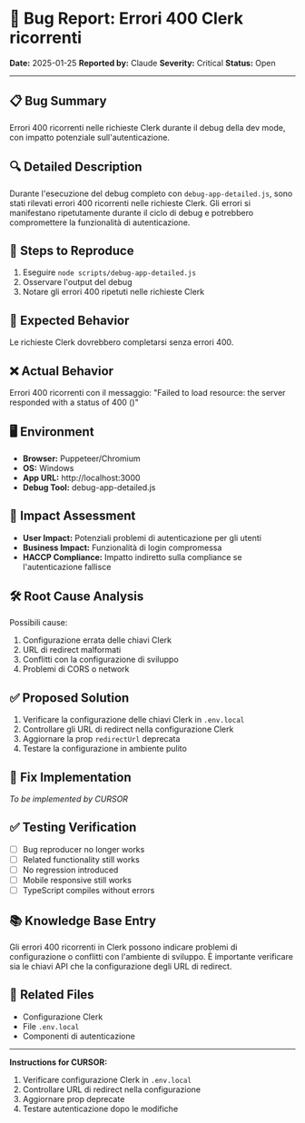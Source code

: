 # 🐛 Bug Report: Errori 400 Clerk ricorrenti

**Date:** 2025-01-25
**Reported by:** Claude
**Severity:** Critical
**Status:** Open

---

## 📋 Bug Summary

Errori 400 ricorrenti nelle richieste Clerk durante il debug della dev mode, con impatto potenziale sull'autenticazione.

## 🔍 Detailed Description

Durante l'esecuzione del debug completo con `debug-app-detailed.js`, sono stati rilevati errori 400 ricorrenti nelle richieste Clerk. Gli errori si manifestano ripetutamente durante il ciclo di debug e potrebbero compromettere la funzionalità di autenticazione.

## 🔄 Steps to Reproduce

1. Eseguire `node scripts/debug-app-detailed.js`
2. Osservare l'output del debug
3. Notare gli errori 400 ripetuti nelle richieste Clerk

## 🎯 Expected Behavior

Le richieste Clerk dovrebbero completarsi senza errori 400.

## ❌ Actual Behavior

Errori 400 ricorrenti con il messaggio: "Failed to load resource: the server responded with a status of 400 ()"

## 🖥️ Environment

- **Browser:** Puppeteer/Chromium
- **OS:** Windows
- **App URL:** http://localhost:3000
- **Debug Tool:** debug-app-detailed.js

## 📱 Impact Assessment

- **User Impact:** Potenziali problemi di autenticazione per gli utenti
- **Business Impact:** Funzionalità di login compromessa
- **HACCP Compliance:** Impatto indiretto sulla compliance se l'autenticazione fallisce

## 🛠️ Root Cause Analysis

Possibili cause:
1. Configurazione errata delle chiavi Clerk
2. URL di redirect malformati
3. Conflitti con la configurazione di sviluppo
4. Problemi di CORS o network

## ✅ Proposed Solution

1. Verificare la configurazione delle chiavi Clerk in `.env.local`
2. Controllare gli URL di redirect nella configurazione Clerk
3. Aggiornare la prop `redirectUrl` deprecata
4. Testare la configurazione in ambiente pulito

## 🧪 Fix Implementation

_To be implemented by CURSOR_

## ✅ Testing Verification

- [ ] Bug reproducer no longer works
- [ ] Related functionality still works
- [ ] No regression introduced
- [ ] Mobile responsive still works
- [ ] TypeScript compiles without errors

## 📚 Knowledge Base Entry

Gli errori 400 ricorrenti in Clerk possono indicare problemi di configurazione o conflitti con l'ambiente di sviluppo. È importante verificare sia le chiavi API che la configurazione degli URL di redirect.

## 📎 Related Files

- Configurazione Clerk
- File `.env.local`
- Componenti di autenticazione

---

**Instructions for CURSOR:**

1. Verificare configurazione Clerk in `.env.local`
2. Controllare URL di redirect nella configurazione
3. Aggiornare prop deprecate
4. Testare autenticazione dopo le modifiche
